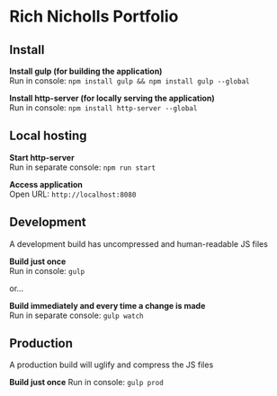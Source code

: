 # Rich Nicholls Portfolio

## Install

**Install gulp (for building the application)**  
Run in console: `npm install gulp && npm install gulp --global`

**Install http-server (for locally serving the application)**  
Run in console: `npm install http-server --global`

## Local hosting

**Start http-server**  
Run in separate console: `npm run start`

**Access application**  
Open URL: `http://localhost:8080`

## Development
A development build has uncompressed and human-readable JS files

**Build just once**  
Run in console: `gulp`

or...

**Build immediately and every time a change is made**  
Run in separate console: `gulp watch`

## Production
A production build will uglify and compress the JS files

**Build just once**
Run in console: `gulp prod`